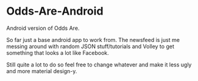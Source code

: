 # Odds-Are-Android
Android version of Odds Are.

So far just a base android app to work from. 
The newsfeed is just me messing around with random JSON stuff/tutorials and Volley to get something that looks a lot like Facebook.

Still quite a lot to do so feel free to change whatever and make it less ugly and more material design-y.
